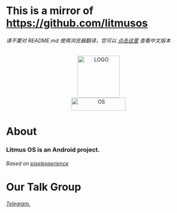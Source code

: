 # This is a mirror of https://github.com/litmusos

###### 请不要对 README.md 使用浏览器翻译，您可以 [点击这里](https://github.com/project-litmus/.github/blob/main/profile/README-ZH-CN.md) 查看中文版本  
  
<div align="center">    
  <img src="https://s1.ax1x.com/2023/04/14/p9SUorR.png" width = "115" height = "115" alt="LOGO" />
</div>
<div align="center">
  <img src="https://s1.ax1x.com/2023/04/14/p9Sdk01.png" width = "148.6" height = "35" alt="OS" />
</div>

# About
### Litmus OS is an Android project.
###### Based on [pixelexperience](https://github.com/pixelexperience) 
# Our Talk Group</H2>
###### [Telegram.](https://t.me/litmusosalioth)

